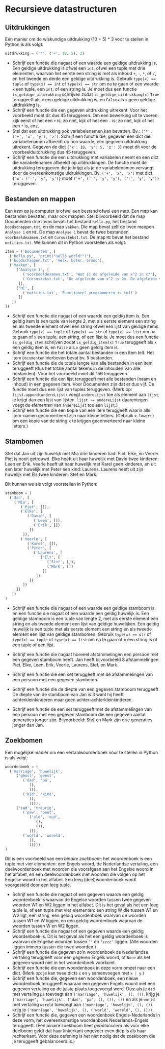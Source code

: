 # Recursieve datastructuren

## Uitdrukkingen

Eén manier om de wiskundige uitdrukking (10 + 5) * 3 voor te stellen in Python is als volgt:
```python
uitdrukking = ('*', ('+', 10, 5), 3)
```

- Schrijf een functie die nagaat of een waarde een geldige uitdrukking is. Een geldige uitdrukking is ofwel een `int`, ofwel een tuple met drie elementen, waarvan het eerste een string is met als inhoud `+`, `-`, `*`, of `/`, en het tweede en derde een geldige uitdrukking is. Gebruik `type(x) == tuple` of `type(x) == int` of `type(x) == str` om na te gaan of een waarde `x` een tuple, een `int`, of een string is. Je moet dus een functie `is_geldige_uitdrukking` schrijven zodat `is_geldige_uitdrukking(x)` `True` teruggeeft als `x` een geldige uitdrukking is, en `False` als `x` geen geldige uitdrukking is.
- Schrijf een functie die een gegeven uitdrukking uitrekent. Voor het voorbeeld moet dit dus 45 teruggeven. Om een bewerking uit te voeren: kijk eerst of het een `+` is; zo niet, kijk of het een `-` is; zo niet, kijk of het een `*` is, enz.
- Stel dat een uitdrukking ook variabelenamen kan bevatten. Bv.: `('*', ('+', 'x', 'y'), 'z')`. Schrijf een functie die, gegeven een dict die variabelenamen afbeeldt op hun waarde, een gegeven uitdrukking uitrekent. Gegeven de dict `{'x': 10, 'y': 5, 'z': 3}` moet dit voor de voorbeelduitdrukking dus 45 teruggeven.
- Schrijf een functie die een uitdrukking met variabelen neemt en een dict die variabelenamen afbeeldt op uitdrukkingen. De functie moet de uitdrukking teruggeven die je krijgt als je de variabelenamen vervangt door de overeenkomstige uidrukkingen. Bv. `('+', 'x', 'x')` met dict `{'x': ('-', 'y', 'y')}` moet `('+', ('-', 'y', 'y'), ('-', 'y', 'y'))` teruggeven.

## Bestanden en mappen

Een *item* op je computer is ofwel een bestand ofwel een map. Een map kan bestanden bevatten, maar ook mappen.
Stel bijvoorbeeld dat de map Documenten drie items bevat: het bestand `hello.py`, het bestand `boodschappen.txt`, en de map `Vakken`. Die map bevat zelf de twee mappen `Analyse 1` en `MI`. De map `Analyse 1` bevat de twee bestanden `voorbeeldexamen.txt` en `Cursustekst.txt`. De map `MI` bevat het bestand `notities.txt`. We kunnen dit in Python voorstellen als volgt:
```python
item = ('Documenten', [
  ('hello.py', 'print("Hello world!")'),
  ('boodschappen.txt', 'melk, boter, brood'),
  ('Vakken', [
     ('Analyse 1', [
        ('voorbeeldexamen.txt', 'Wat is de afgeleide van x^2 in x?'),
        ('Cursustekst.txt', 'De afgeleide van x^2 is 2x. De afgeleide van x is 1.')
      ]),
     ('MI', [
        ('notities.txt', 'Functioneel programmeren is tof!')
      ])
   ])
])
```

- Schrijf een functie die nagaat of een waarde een geldig item is. Een geldig item is een tuple van lengte 2, met als eerste element een string en als tweede element ofwel een string ofwel een lijst van geldige items. Gebruik `type(x) == tuple` of `type(x) == str` of `type(x) == list` om na te gaan of `x` een tuple, een string, of een lijst is. Je moet dus een functie `is_geldig_item` schrijven zodat `is_geldig_item(x)` `True` teruggeeft als `x` een geldig item is, en `False` als `x` geen geldig item is.
- Schrijf een functie die het totale aantal bestanden in een item telt. Het item `Documenten` hierboven bevat bv. 5 bestanden.
- Schrijf een functie die de totale lengte van alle bestanden in een item teruggeeft (dus het totale aantal tekens in de inhouden van alle bestanden). Voor het voorbeeld moet dit 156 teruggeven.
- Schrijf een functie die een lijst teruggeeft met alle bestanden (naam en inhoud) in een gegeven item. Voor Documenten zijn dat er dus vijf. De functie moet dus een lijst van tuples teruggeven. (Merk op: `lijst.append(andereLijst)` voegt `andereLijst` toe als element aan `lijst`; je krijgt dan een lijst van lijsten. `lijst += andereLijst` daarentegen voegt de *elementen* van `andereLijst` toe aan `lijst`.)
- Schrijf een functie die een kopie van een item teruggeeft waarin alle item-namen geconverteerd zijn naar kleine letters. (Gebruik `x.lower()` om een kopie van de string `x` te krijgen geconverteerd naar kleine letters.)

## Stambomen

Stel dat Jan uit zijn huwelijk met Mia drie kinderen had: Piet, Elke, en Veerle. Piet is nooit getrouwd. Elke heeft uit haar huwelijk met David twee kinderen: Leen en Erik. Veerle heeft uit haar huwelijk met Karel geen kinderen, en uit een later huwelijk met Peter een kind: Laurens. Laurens heeft uit zijn huwelijk met Els twee kinderen: Stef en Mark.

Dit kunnen we als volgt voorstellen in Python:
```python
stamboom = (
  ('Jan', [
    ('Mia', [
       ('Piet', []),
       ('Elke', [
          ('David', [
             ('Leen', []),
             ('Erik', [])
           ])
        ]),
       ('Veerle', [
          ('Karel', []),
          ('Peter', [
             ('Laurens', [
                ('Els', [
                   ('Stef', []),
                   ('Mark', [])
                 ])
              ])
           ])
        ])
     ])
   ])
)
```

- Schrijf een functie die nagaat of een waarde een geldige stamboom is en een functie die nagaat of een waarde een geldig huwelijk is. Een geldige stamboom is een tuple van lengte 2, met als eerste element een string en als tweede element een lijst van geldige huwelijken. Een geldig huwelijk is een tuple met als eerste element een string en als tweede element een lijst van geldige stambomen. Gebruik `type(x) == str` of `type(x) == tuple` of `type(x) == list` om na te gaan of `x` een string is of een tuple of een lijst.

- Schrijf een functie die nagaat hoeveel afstammelingen een persoon met een gegeven stamboom heeft. Jan heeft bijvoorbeeld 8 afstammelingen: Piet, Elke, Leen, Erik, Veerle, Laurens, Stef, en Mark.
- Schrijf een functie die een set teruggeeft met de afstammelingen van een persoon met een gegeven stamboom.
- Schrijf een functie die de diepte van een gegeven stamboom teruggeeft. De diepte van de stamboom van Jan is 3 want hij heeft achterkleinkinderen maar geen achter-achterkleinkinderen.
- Schrijf een functie de een set teruggeeft met de afstammelingen van een persoon met een gegeven stamboom die een gegeven aantal generaties jonger zijn. Bijvoorbeeld: Stef en Mark zijn drie generaties jonger dan Jan.

## Zoekbomen

Eén mogelijke manier om een vertaalwoordenboek voor te stellen in Python is als volgt:
```python
woordenboek = (
  ('marriage', 'huwelijk',
     ('ghost', 'geest',
        ('dad', 'pa',
           (),
           ()),
        ('kid', 'kind',
           (),
           ())),
     ('sad', 'treurig',
        ('paw', 'poot',
           ('old', 'oud',
              (),
              ()),
           ()),
        ('world', 'wereld',
           (),
           ())))
)
```
Dit is een voorbeeld van een *binaire zoekboom*: het woordenboek is een tuple met vier elementen: een Engels woord, de Nederlandse vertaling, een deelwoordenboek met woorden die voorafgaan aan het Engelse woord in het alfabet, en een deelwoordenboek met woorden die volgen op het Engelse woord in het alfabet. Een leeg (deel)woordenboek wordt voorgesteld door een leeg tuple.

- Schrijf een functie die nagaat of een gegeven waarde een geldig woordenboek is waarvan de Engelse woorden tussen twee gegeven woorden W1 en W2 liggen in het alfabet. Dit is het geval als het een leeg tuple is, of een tuple met vier elementen: een string W die tussen W1 en W2 ligt, een string, een geldig woordenboek waarvan de woorden tussen W1 en W liggen, en een geldig woordenboek waarvan de woorden tussen W en W2 liggen.
- Schrijf een functie die nagaat of een gegeven waarde een geldig woordenboek is. Dit is het geval als het een geldig woordenboek is waarvan de Engelse woorden tussen `''` en `'zzzz'` liggen. (Alle woorden liggen immers tussen die twee woorden.)
- Schrijf een functie die gegeven zo'n woordenboek de Nederlandse vertaling teruggeeft voor een gegeven Engels woord, of `None` als het gegeven woord niet in het woordenboek voorkomt.
- Schrijf een functie die een woordenboek in deze vorm omzet naar een dict. (Merk op: je kan twee dicts `x` en `y` samenvoegen met `x | y`.)
- Schrijf een functie die, gegeven een woordenboek, een nieuw woordenboek teruggeeft waaraan een gegeven Engels woord met een gegeven vertaling op de juiste plaats toegevoegd werd. Dus: als je `dad` met vertaling `pa` toevoegt aan `('marriage', 'huwelijk', (), ())`, krijg je `('marriage', 'huwelijk', ('dad', 'pa', (), ()), ())` en als je `world` met vertaling `wereld` toevoegt aan `('marriage', 'huwelijk', (), ())` krijg je `('marriage', 'huwelijk', (), ('world', 'wereld', (), ()))`.
- Schrijf een functie die, gegeven een woordenboek Engels-Nederlands in deze vorm, het overeenkomstige woordenboek Nederlands-Engels teruggeeft. (Een binaire zoekboom heet *gebalanceerd* als voor elke deelboom geldt dat haar linkerkant ongeveer even diep is als haar rechterkant. Voor deze oefening is het niet nodig dat de zoekboom die je teruggeeft gebalanceerd is.)
